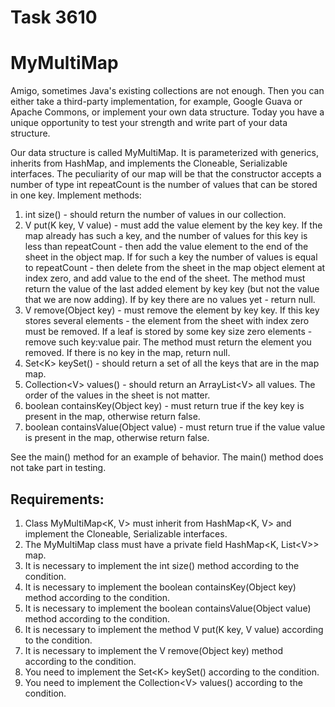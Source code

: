 # Task 3610
# MyMultiMap

Amigo, sometimes Java's existing collections are not enough. Then you can either take a third-party implementation,
for example, Google Guava or Apache Commons, or implement your own data structure. Today you have
a unique opportunity to test your strength and write part of your data structure.

Our data structure is called MyMultiMap. It is parameterized with generics, inherits from HashMap, and
implements the Cloneable, Serializable interfaces. The peculiarity of our map will be that the constructor accepts
a number of type int repeatCount is the number of values that can be stored in one key.
Implement methods:
1) int size() - should return the number of values in our collection.
2) V put(K key, V value) - must add the value element by the key key. If the map already has such a key, and
the number of values for this key is less than repeatCount - then add the value element to the end of the sheet in the object
map. If for such a key the number of values is equal to repeatCount - then delete from the sheet in the map object
element at index zero, and add value to the end of the sheet. The method must return the value of the last
added element by key key (but not the value that we are now adding). If by key
there are no values yet - return null.
3) V remove(Object key) - must remove the element by key key. If this key stores several
elements - the element from the sheet with index zero must be removed. If a leaf is stored by some key
size zero elements - remove such key:value pair. The method must return the element you
removed. If there is no key in the map, return null.
4) Set&lt;K&gt; keySet() - should return a set of all the keys that are in the map map.
5) Collection&lt;V&gt; values() - should return an ArrayList&lt;V&gt; all values. The order of the values in the sheet is not
matter.
6) boolean containsKey(Object key) - must return true if the key key is present in the map, otherwise return
false.
7) boolean containsValue(Object value) - must return true if the value value is present in the map, otherwise
return false.

See the main() method for an example of behavior.
The main() method does not take part in testing.


## Requirements:
1. Class MyMultiMap&lt;K, V&gt; must inherit from HashMap&lt;K, V&gt; and implement the Cloneable, Serializable interfaces.
2. The MyMultiMap class must have a private field HashMap&lt;K, List&lt;V&gt;&gt; map.
3. It is necessary to implement the int size() method according to the condition.
4. It is necessary to implement the boolean containsKey(Object key) method according to the condition.
5. It is necessary to implement the boolean containsValue(Object value) method according to the condition.
6. It is necessary to implement the method V put(K key, V value) according to the condition.
7. It is necessary to implement the V remove(Object key) method according to the condition.
8. You need to implement the Set&lt;K&gt; keySet() according to the condition.
9. You need to implement the Collection&lt;V&gt; values() according to the condition.